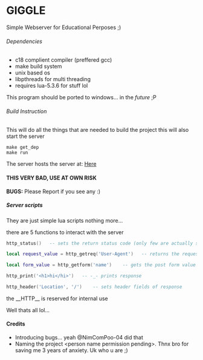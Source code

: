 # GIGGLE

Simple Webserver for Educational Perposes ;)

###### Dependencies

* c18 complient compiler (preffered gcc)
* make build system
* unix based os
* libpthreads for multi threading
* requires lua-5.3.6 for stuff lol

This program should be ported to windows... in the _future_ ;P

###### Build Instruction

This will do all the things that are needed to build the project
this will also start the server

```
make get_dep
make run
```

The server hosts the server at: [Here](http://localhost:8080/index.html)

#### THIS VERY BAD, USE AT OWN RISK

**BUGS:**
Please Report if you see any :)

##### Server scripts

They are just simple lua scripts nothing more...

there are 5 functions to interact with the server

```lua
http_status()	-- sets the return status code (only few are actually supported)

local request_value = http_getreq('User-Agent')	  -- returns the request value for http_key if exists

local form_value = http_getform('name')    -- gets the post form value if any

http_print('<h1>hi</hi>')	-- -_- prints response

http_header('Location', '/')	-- sets header fields of response
```

the \_\_HTTP\_\_ is reserved for internal use

Well thats all lol...

#### Credits

* Introducing bugs... yeah @NimComPoo-04 did that
* Naming the project &lt;person name permission pending&gt;. Thnx bro for saving me 3 years of anxiety. Uk who u are ;)
